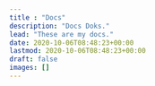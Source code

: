 ```yaml
---
title : "Docs"
description: "Docs Doks."
lead: "These are my docs."
date: 2020-10-06T08:48:23+00:00
lastmod: 2020-10-06T08:48:23+00:00
draft: false
images: []
---
```

